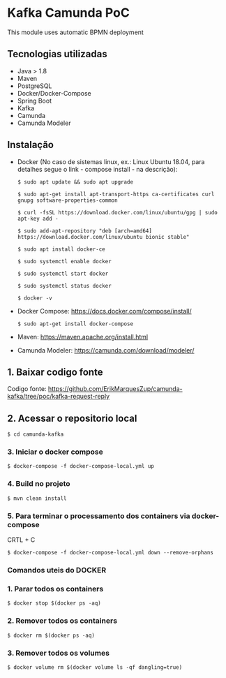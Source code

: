 # Kafka Camunda PoC

This module uses automatic BPMN deployment

## Tecnologias utilizadas

- Java > 1.8
- Maven
- PostgreSQL
- Docker/Docker-Compose
- Spring Boot
- Kafka
- Camunda
- Camunda Modeler

## Instalação

- Docker (No caso de sistemas linux, ex.: Linux Ubuntu 18.04, para detalhes segue o link - compose install - na 
descrição): 

    ```
    $ sudo apt update && sudo apt upgrade
    
    $ sudo apt-get install apt-transport-https ca-certificates curl gnupg software-properties-common
    
    $ curl -fsSL https://download.docker.com/linux/ubuntu/gpg | sudo apt-key add -
    
    $ sudo add-apt-repository "deb [arch=amd64] https://download.docker.com/linux/ubuntu bionic stable"
    
    $ sudo apt install docker-ce
    
    $ sudo systemctl enable docker
    
    $ sudo systemctl start docker
    
    $ sudo systemctl status docker
    
    $ docker -v
    ```
- Docker Compose: https://docs.docker.com/compose/install/

    ```
    $ sudo apt-get install docker-compose
    ```
- Maven: https://maven.apache.org/install.html

- Camunda Modeler: https://camunda.com/download/modeler/

## 1. Baixar codigo fonte

Codigo fonte: https://github.com/ErikMarquesZup/camunda-kafka/tree/poc/kafka-request-reply

## 2. Acessar o repositorio local

```
$ cd camunda-kafka
```

### 3. Iniciar o docker compose

```
$ docker-compose -f docker-compose-local.yml up
```

### 4. Build no projeto

```
$ mvn clean install
```

### 5. Para terminar o processamento dos containers via docker-compose

CRTL + C

```
$ docker-compose -f docker-compose-local.yml down --remove-orphans
```

### Comandos uteis do DOCKER

### 1. Parar todos os containers

```
$ docker stop $(docker ps -aq)
```

### 2. Remover todos os containers

```
$ docker rm $(docker ps -aq)
```

### 3. Remover todos os volumes

```
$ docker volume rm $(docker volume ls -qf dangling=true)
```
